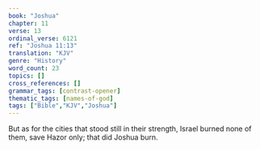 ```yaml
---
book: "Joshua"
chapter: 11
verse: 13
ordinal_verse: 6121
ref: "Joshua 11:13"
translation: "KJV"
genre: "History"
word_count: 23
topics: []
cross_references: []
grammar_tags: [contrast-opener]
thematic_tags: [names-of-god]
tags: ["Bible","KJV","Joshua"]
---
```

But as for the cities that stood still in their strength, Israel burned none of them, save Hazor only; that did Joshua burn.
